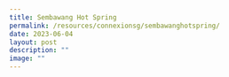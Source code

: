 ```yaml
---
title: Sembawang Hot Spring
permalink: /resources/connexionsg/sembawanghotspring/
date: 2023-06-04
layout: post
description: ""
image: ""
---
```

